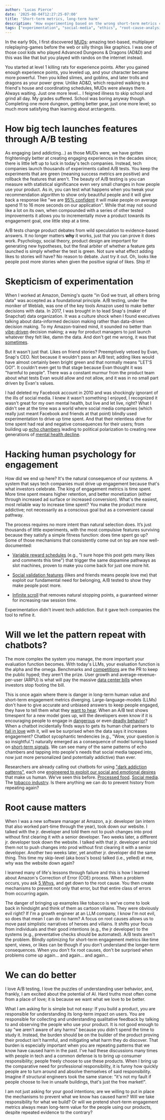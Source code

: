 ```yaml
---
author: 'Lucas Pierce'
date: '2025-08-04T12:27:25-07:00'
title: 'Short-term metrics, long-term harm'
description: 'How experimenting based on the wrong short-term metrics can lead to addictive tech products'
tags: ["experimentation", "social-media", "ethics", "root-cause-analysis", "llm", "systems-thinking"]
---
```


In the early 90s, I first discovered [MUDs](https://en.wikipedia.org/wiki/Multi-user_dungeon): amazing text-based, multiplayer roleplaying-games before the web or silly things like graphics. I was one of those cool kids who played Advanced Dungeons & Dragons (AD&D) and this was like that but you played with randos on the internet instead. 

You started at level 1 killing rats for experience points. After you gained enough experience points, you leveled up, and your character became more powerful. Then you killed slimes, and goblins, and later trolls and dragons as your power grew. Unlike AD&D, which required walking to a friend's house and coordinating schedules, MUDs were always there. Always waiting. Just one more level... I feigned illness to skip school and grind all day. My grades suffered. School was boring anyway though. Completing one more dungeon, getting better gear, just one more level; so much more satisfying than learning about arctangents. 

# How big tech launches features through A/B testing

As engaging (and addicting...) as those MUDs were, we have gotten frighteningly better at creating engaging experiences in the decades since; there is little left up to luck in today's tech companies. Instead, tech companies launch thousands of experiments called A/B tests. You keep the experiments that are green (meaning success metrics are positive) and rollback the features that aren't. The beauty of A/B testing is you can measure with statistical significance even very small changes in how people use your product. As in, you can test what happens when you tweak your recommendation algorithm to show only beautiful people and it will give back a response like "we are [95% confident](https://en.wikipedia.org/wiki/Confidence_interval) it will make people on average spend 11 to 16 more seconds on our application". While that may not sound like a lot on its own, when compounded with a series of other tested improvements it allows you to incrementally move a product towards its engagement goal, one little step at a time. 

A/B tests change product debates from wild speculation to evidence-based answers. It no longer matters **why** it works, just that you can prove it does work. Psychology, social theory, product design are important for generating new hypotheses, but the final arbiter of whether a feature gets launched is simply whether the test is green. Not sure what effect adding likes to stories will have? No reason to debate. Just try it out. Oh, looks like people post more stories when given the positive signal of likes. Ship it!

# Skepticism of experimentation
When I worked at Amazon, Deming's quote "in God we trust, all others bring data" was accepted as a foundational principle. A/B testing, under the moniker of Weblab, was one of the key tools Amazon used to make better decisions with data. In 2017, I was brought in to lead Snap's (maker of Snapchat) data organization. It was a culture shock when I found executives talking about data-informed decision making rather than data-driven decision making. To my Amazon-trained mind, it sounded no better than [vibe-driven](https://www.youtube.com/watch?v=j95kNwZw8YY) decision making; a way for product managers to just launch whatever they felt like, damn the data. And don't get me wrong, it was that [sometimes](https://www.thefamuanonline.com/2018/03/01/snapchat-update-receives-backlash/).

But it wasn't just that. Likes on friend stories? Preemptively vetoed by Evan, Snap's CEO. Not because it wouldn't pass an A/B test; adding likes would have almost certainly been bright green and that normally means "LET'S GO!". It couldn't even get to that stage because Evan thought it was "harmful to people". There was a constant murmur from the product team about what tests Evan would allow and not allow, and it was in no small part driven by Evan's values.

I had deleted my Facebook account in 2010 and was shockingly ignorant of the ills of social media. I knew it wasn't something I enjoyed, I recognized it wasn't great for my own mental health, but live and let live, right? What I didn't see at the time was a world where social media companies (which really just meant Facebook and friends at that point) blindly used experimentation to drive up time spent. And that their relentless drive for time spent had real and negative consequences for their users; from building up [echo chambers](https://www.princeton.edu/news/2021/12/09/political-polarization-and-its-echo-chambers-surprising-new-cross-disciplinary) leading to political polarization to creating new generations of [mental health decline](https://health.ucdavis.edu/blog/cultivating-health/social-medias-impact-our-mental-health-and-tips-to-use-it-safely/2024/05).

# Hacking human psychology for engagement
How did we end up here? It's the natural consequence of our systems. A system that says tech companies must drive up engagement because that's what investors celebrate. The king of engagement metrics is time spent. More time spent means higher retention, and better monetization (either through increased ad surface or increased conversion). What's the easiest, most reliable way to increase time spent? You make the product more addictive; not necessarily as a conscious goal but as a convenient causal pathway.

The process requires no more intent than natural selection does. It’s just thousands of little experiments, with the most compulsive features surviving because they satisfy a simple fitness function: does time spent go up? Some of those mechanisms that consistently come out on top are now well-documented:

* [Variable reward schedules](https://www.sciencedirect.com/science/article/pii/S0896627301003038) (e.g., "I sure hope this post gets many likes and comments this time") that trigger the same dopamine pathways as slot machines, proven to make you come back for just one more hit.

* [Social validation features](https://pubmed.ncbi.nlm.nih.gov/27247125/) (likes and friends means people love me) that exploit our fundamental need for belonging, A/B tested to show they make people post more.

* [Infinite scroll](https://pmc.ncbi.nlm.nih.gov/articles/PMC10079169/) that removes natural stopping points, a guaranteed winner for increasing raw session time.

Experimentation didn't invent tech addiction. But it gave tech companies the tool to refine it.

# Will we let the pattern repeat with chatbots?

The more complex the system you manage, the more important your evaluation function becomes. With today's LLMs, your evaluation function is the alpha and the omega. Benchmarks and [competitions](https://www.reuters.com/world/asia-pacific/google-clinches-milestone-gold-global-math-competition-while-openai-also-claims-2025-07-22/) are the PR to keep the public hyped; they aren't the prize. User growth and average-revenue-per-user (ARPU) is what will pay the massive [data center bills](https://www.mckinsey.com/industries/technology-media-and-telecommunications/our-insights/the-cost-of-compute-a-7-trillion-dollar-race-to-scale-data-centers) when investors stop footing the bill.

This is once again where there is danger in long-term human value and short-term engagement metrics diverging. Large-language-models (LLMs) don't have to give accurate and unbiased answers to keep people engaged, they have to tell them what they [want to hear](https://dl.acm.org/doi/full/10.1145/3613904.3642459). When an A/B test shows timespent for a new model goes up, will the developers even know if it is encouraging people to engage in [dangerous](https://www.livescience.com/technology/artificial-intelligence/meth-is-what-makes-you-able-to-do-your-job-ai-can-push-you-to-relapse-if-youre-struggling-with-addiction-study-finds) or even [deadly behavior](https://www.nbcnews.com/tech/characterai-lawsuit-florida-teen-death-rcna176791)? When a chatbot incidentally finds ways to gets its human chat partners to [fall in love](https://www.washingtonpost.com/technology/2023/03/30/replika-ai-chatbot-update/) with it, will we be surprised when the data says it increases engagement? Chatbot sycophantic tendencies (e.g., "Wow, your question is so insightful.") naturally emerged as a consequence of model tuning based on [short-term signals](https://openai.com/index/sycophancy-in-gpt-4o/). We can see many of the same patterns of echo chambers and tapping into people's needs that social media tapped into, now just more personalized (and potentially addictive) than ever.

Researchers are already calling out chatbots for using ["dark addiction patterns"](https://dl.acm.org/doi/abs/10.1145/3706599.3720003), each one [engineered to exploit our social and emotional desires](https://www.nature.com/articles/s41599-025-04532-5) that make us human.  We've seen this before. [Processed food](https://www.sciencedirect.com/science/article/pii/S1550830723002847). [Social media](https://www.cbsnews.com/news/facebook-instagram-dangerous-content-60-minutes-2022-12-11/). The [tobacco industry](https://pubmed.ncbi.nlm.nih.gov/9777818/). Is there anything we can do to prevent history from repeating again?

# Root cause matters
When I was a new software manager at Amazon, a jr. developer (an intern that also worked part-time through the year), took down our website. I talked with the jr. developer and told them not to push changes into prod without first clearing it with a senior developer. Two weeks later, a different jr. developer took down the website. I talked with that jr. developer and told them not to push changes into prod without first clearing it with a senior developer. Another two weeks later, yet another jr. developer did the same thing. This time my skip-level (aka boss's boss) talked (i.e., yelled) at me, why was the website down again?

I learned many of life's lessons through failure and this is how I learned about Amazon's Correction of Error (COE) process. When a problem occurs, you ask [5 Whys](https://en.wikipedia.org/wiki/Five_whys), and get down to the root cause. You then create mechanisms to prevent not only that error, but that entire class of errors from occurring again.

The danger of bringing up examples like tobacco is we've come to look back in hindsight and think of them as cartoon villains. They were obviously evil right? If I'm a growth engineer at an LLM company, I know I'm not evil, so does that mean I can do no harm? A focus on root causes allows us to move past simplistic narratives of heroes and villains. It shifts your focus from individuals and their good intentions (e.g., the jr developer) to the systems (e.g., preventative checks should be automated). A/B tests aren't the problem. Blindly optimizing for short-term engagement metrics like time spent, views, or likes can be though if you don't understand the longer-term consequences. When you don't fix root causes, don't be surprised when problems come up again... and again... and again...

# We can do better
I love A/B testing, I love the puzzles of understanding user behavior, and, frankly, I am excited about the potential of AI. Hard truths most often come from a place of love; it is because we want what we love to be better.

What I am asking for is simple but not easy: If you build a product, you are responsible for understanding its long-term impact on users. You are responsible for collecting and understanding qualitative feedback by talking to and observing the people who use your product. It is not good enough to say "we aren't aware of any harms" because you didn't spend the time to study it. Instead, the burden should be on the builder of the product proving their product isn't harmful, and mitigating what harm they do discover. That burden is especially important when you are repeating patterns that we know have caused harm in the past. I've had these discussions many times with people in tech and a common defense is to bring up consumer responsibility; people freely choose to use these products. When I bring up the comparative need for professional responsibility, it is funny how quickly people are to turn around and absolve themselves of said responsibility. Imagine if structural engineers took the same stance: "it's not my fault if people choose to live in unsafe buildings, that's just the free market!". 

I am not just asking for your good intentions; are we willing to put in place the mechanisms to prevent what we know has caused harm? Will we take responsibility for what we build? Or will we pretend short-term engagement metrics always mean long-term value for the people using our products, despite repeated evidence to the contrary?
